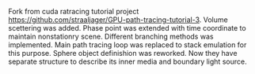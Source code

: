 Fork from cuda ratracing tutorial project https://github.com/straaljager/GPU-path-tracing-tutorial-3.
Volume scettering was added.
Phase point was extended with time coordinate to maintain nonstationry scene.
Different branching methods was implemented. Main path tracing loop was replaced to stack emulation for this purpose.
Sphere object definishion was reworked. Now they have separate structure to describe its inner media and boundary light source.
